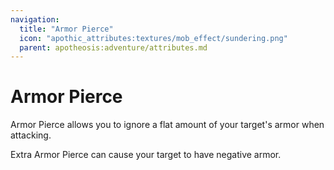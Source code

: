 ```yaml
---
navigation:
  title: "Armor Pierce"
  icon: "apothic_attributes:textures/mob_effect/sundering.png"
  parent: apotheosis:adventure/attributes.md
---
```


# Armor Pierce

<Color id="blue">Armor Pierce</Color> allows you to ignore a flat amount of your target's armor when attacking.

Extra Armor Pierce can cause your target to have negative armor.


